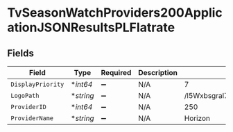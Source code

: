 # TvSeasonWatchProviders200ApplicationJSONResultsPLFlatrate


## Fields

| Field                            | Type                             | Required                         | Description                      | Example                          |
| -------------------------------- | -------------------------------- | -------------------------------- | -------------------------------- | -------------------------------- |
| `DisplayPriority`                | **int64*                         | :heavy_minus_sign:               | N/A                              | 7                                |
| `LogoPath`                       | **string*                        | :heavy_minus_sign:               | N/A                              | /l5Wxbsgral716BOtZsGyPVNn8GC.jpg |
| `ProviderID`                     | **int64*                         | :heavy_minus_sign:               | N/A                              | 250                              |
| `ProviderName`                   | **string*                        | :heavy_minus_sign:               | N/A                              | Horizon                          |